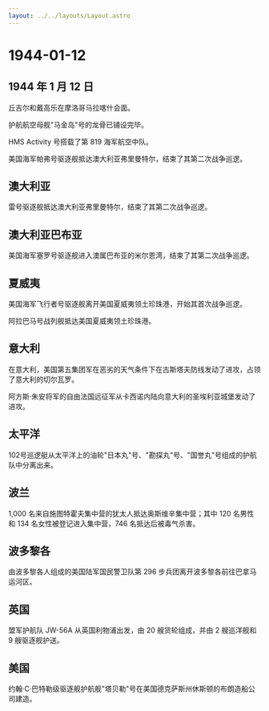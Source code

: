 ```yaml
---
layout: ../../layouts/Layout.astro
---
```


# 1944-01-12

## 1944 年 1 月 12 日

丘吉尔和戴高乐在摩洛哥马拉喀什会面。

护航航空母舰"马金岛"号的龙骨已铺设完毕。

HMS Activity 号搭载了第 819 海军航空中队。

美国海军帕弗号驱逐舰抵达澳大利亚弗里曼特尔，结束了其第二次战争巡逻。

## 澳大利亚

雷号驱逐舰抵达澳大利亚弗里曼特尔，结束了其第二次战争巡逻。

## 澳大利亚巴布亚

美国海军塞罗号驱逐舰进入澳属巴布亚的米尔恩湾，结束了其第二次战争巡逻。

## 夏威夷

美国海军飞行者号驱逐舰离开美国夏威夷领土珍珠港，开始其首次战争巡逻。

阿拉巴马号战列舰抵达美国夏威夷领土珍珠港。

## 意大利

在意大利，美国第五集团军在恶劣的天气条件下在古斯塔夫防线发动了进攻，占领了意大利的切尔瓦罗。

阿方斯·朱安将军的自由法国远征军从卡西诺内陆向意大利的圣埃利亚城堡发动了进攻。

## 太平洋

102号巡逻艇从太平洋上的油轮"日本丸"号、"勘探丸"号、"国誉丸"号组成的护航队中分离出来。

## 波兰

1,000 名来自施图特霍夫集中营的犹太人抵达奥斯维辛集中营；其中 120
名男性和 134 名女性被登记进入集中营，746 名抵达后被毒气杀害。

## 波多黎各

由波多黎各人组成的美国陆军国民警卫队第 296
步兵团离开波多黎各前往巴拿马运河区。

## 英国

盟军护航队 JW-56A 从英国利物浦出发，由 20 艘货轮组成，并由 2 艘巡洋舰和
9 艘驱逐舰护送。

## 美国

约翰·C·巴特勒级驱逐舰护航舰"塔贝勒"号在美国德克萨斯州休斯顿的布朗造船公司建造。